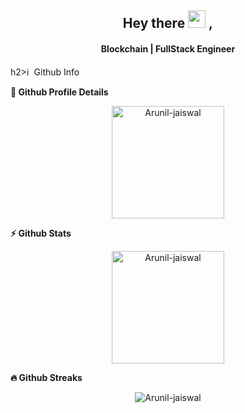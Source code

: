 <!-- ### Hi there 👋 -->
<h2 align="center">
  Hey there <img src="https://media.giphy.com/media/hvRJCLFzcasrR4ia7z/giphy.gif" width="28"> ,
   <!-- I'm <a href="">Tony Robin</a>!  -->
</h2>

<h4 align='center'>
  Blockchain | FullStack Engineer
</h4>

<!--
**Arunil-jaiswal/Arunil-jaiswal** is a ✨ _special_ ✨ repository because its `README.md` (this file) appears on your GitHub profile.

Here are some ideas to get you started:

- 🔭 I’m currently working on ...
- 🌱 I’m currently learning ...
- 👯 I’m looking to collaborate on ..
- 🤔 I’m looking for help with ...
- 💬 Ask me about ...
- 📫 How to reach me: ...
- 😄 Pronouns: ...
- ⚡ Fun fact: ...
-->
h2>ℹ️ &nbsp;Github Info</h2>

  <summary><b>🔎 Github Profile Details</b></summary>
<p align="center"><img height="180em" src="https://github-profile-summary-cards.vercel.app/api/cards/profile-details?username=Arunil-jaiswal&theme=github_dark" alt="Arunil-jaiswal" align = "center"/></p>

  <summary><b>⚡ Github Stats</b></summary>
<p align="center"><img height="180em" src="https://github-readme-stats.vercel.app/api?username=Arunil-jaiswal&hide_border=true&count_private=true&show_icons=true&theme=radical" alt="Arunil-jaiswal" align = "center"/>
<!-- <img height="180em" src="https://github-readme-stats.vercel.app/api/top-langs?username=Arunil-jaiswal&show_icons=true&locale=en&layout=compact&hide_border=true&theme=radical" alt="Arunil-jaiswal" align = "center"/></p> -->

 <summary><b>🔥 Github Streaks</b></summary>
<p align="center"><img src="https://github-readme-streak-stats.herokuapp.com/?user=Arunil-jaiswal&theme=black-ice&hide_border=true&stroke=0000&background=0D1117&ring=e05397&fire=e05397&currStreakLabel=e05397" alt="Arunil-jaiswal" /></p>

